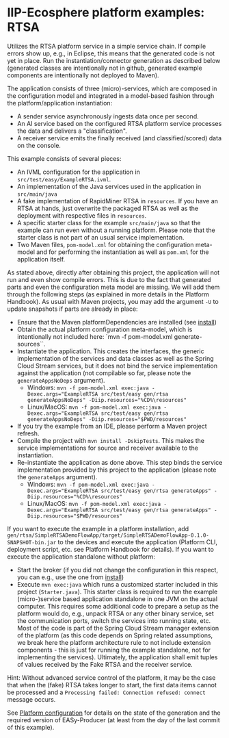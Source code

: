 # IIP-Ecosphere platform examples: RTSA

Utilizes the RTSA platform service in a simple service chain. If compile errors show up, e.g., in Eclipse, this means that the generated code is not yet in place. Run the instantiation/connector generation as described below (generated classes are intentionally not in github, generated example components are intentionally not deployed to Maven).

The application consists of three (micro)-services, which are composed in the configuration model and integrated in a model-based fashion through the platform/application instantiation:
  * A sender service asynchronously ingests data once per second.
  * An AI service based on the configured RTSA platform service processes the data and delivers a "classification".
  * A receiver service emits the finally received (and classified/scored) data on the console.

This example consists of several pieces:
  * An IVML configuration for the application in `src/test/easy/ExampleRTSA.ivml`.
  * An implementation of the Java services used in the application in `src/main/java`
  * A fake implementation of RapidMiner RTSA in `resources`. If you have an RTSA at hands, just overwrite the packaged RTSA as well as the deployment with respective files in `resources`.
  * A specific starter class for the example `src/main/java` so that the example can run even without a running platform. Please note that the starter class is not part of an usual service implementation.
  * Two Maven files, `pom-model.xml` for obtaining the configuration meta-model and for performing the instantiation as well as `pom.xml` for the application itself. 
  
As stated above, directly after obtaining this project, the application will not run and even show compile errors. This is due to the fact that generated parts and even the configuration meta model are missing. We will add them through the following steps (as explained in more details in the Platform Handbook). As usual with Maven projects, you may add the argument `-U` to update snapshots if parts are already in place:

  * Ensure that the Maven platformDependencies are installed (see [install](https://github.com/iip-ecosphere/platform/tree/main/platform/tools/Install))
  * Obtain the actual platform configuration meta-model, which is intentionally not included here: `mvn -f pom-model.xml generate-sources``.
  * Instantiate the application. This creates the interfaces, the generic implementation of the services and data classes as well as the Spring Cloud Stream services, but it does not bind the service implementation against the application (not compilable so far, please note the `generateAppsNoDeps` argument).
    * Windows: `mvn -f pom-model.xml exec:java -Dexec.args="ExampleRTSA src/test/easy gen/rtsa generateAppsNoDeps" -Diip.resources="%CD%\resources"`
    * Linux/MacOS: `mvn -f pom-model.xml exec:java -Dexec.args="ExampleRTSA src/test/easy gen/rtsa generateAppsNoDeps" -Diip.resources="$PWD/resources"`
  * If you try the example from an IDE, please perform a Maven project refresh.
  * Compile the project with `mvn install -DskipTests`. This makes the service implementations for source and receiver available to the instantiation.
  * Re-instantiate the application as done above. This step binds the service implementation provided by this project to the application (please note the `generateApps` argument).
    * Windows: `mvn -f pom-model.xml exec:java -Dexec.args="ExampleRTSA src/test/easy gen/rtsa generateApps" -Diip.resources="%CD%\resources"`
    * Linux/MacOS: `mvn -f pom-model.xml exec:java -Dexec.args="ExampleRTSA src/test/easy gen/rtsa generateApps" -Diip.resources="$PWD/resources"`
    
If you want to execute the example in a platform installation, add `gen/rtsa/SimpleRTSADemoFlowApp/target/SimpleRTSADemoFlowApp-0.1.0-SNAPSHOT-bin.jar` to the devices and execute the application (Platform CLI, deployment script, etc. see Platform Handbook for details). If you want to execute the application standalone without platform:
    
  * Start the broker (if you did not change the configuration in this respect, you can e.g., use the one from [install](https://github.com/iip-ecosphere/platform/tree/main/platform/tools/Install))
  * Execute `mvn exec:java` which runs a customized starter included in this project (`Starter.java`). This starter class is required to run the example (micro-)service based application standalone in one JVM on the actual computer. This requires some additional code to prepare a setup as the platform would do, e.g., unpack RTSA or any other binary service, set the communication ports, switch the services into running state, etc. Most of the code is part of the Spring Cloud Stream manager extension of the platform (as this code depends on Spring related assumptions, we break here the platform architecture rule to not include extension components - this is just for running the example standalone, not for implementing the services). Ultimately, the application shall emit tuples of values received by the Fake RTSA and the receiver service.

Hint: Without advanced service control of the platform, it may be the case that when the (fake) RTSA takes longer to start, the first data items cannot be processed and a `Processing failed: Connection refused: connect` message occurs.

See [Platform configuration](https://github.com/iip-ecosphere/platform/tree/main/platform/configuration/configuration) for details on the state of the generation and the required version of EASy-Producer (at least from the day of the last commit of this example). 
